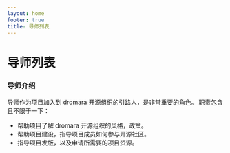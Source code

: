 ```yaml
---
layout: home
footer: true
title: 导师列表
---
```

# 导师列表

<script setup>
import MentorList from '../components/MentorList/index.vue';
</script>
<MentorList></MentorList>

### 导师介绍

导师作为项目加入到 dromara 开源组织的引路人，是非常重要的角色。
职责包含且不限于一下：
* 帮助项目了解 dromara 开源组织的风格，政策。
* 帮助项目建设，指导项目成员如何参与开源社区。
* 指导项目发版，以及申请所需要的项目资源。

